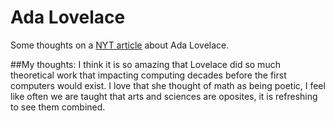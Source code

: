 # Ada Lovelace
Some thoughts on a [NYT article](https://www.nytimes.com/interactive/2018/obituaries/overlooked-ada-lovelace.html) about Ada Lovelace. 

##My thoughts:
I think it is so amazing that Lovelace did so much theoretical work that impacting computing decades before the first computers would exist. I love that she thought of math as being poetic, I feel like often we are taught that arts and sciences are oposites, it is refreshing to see them combined. 

